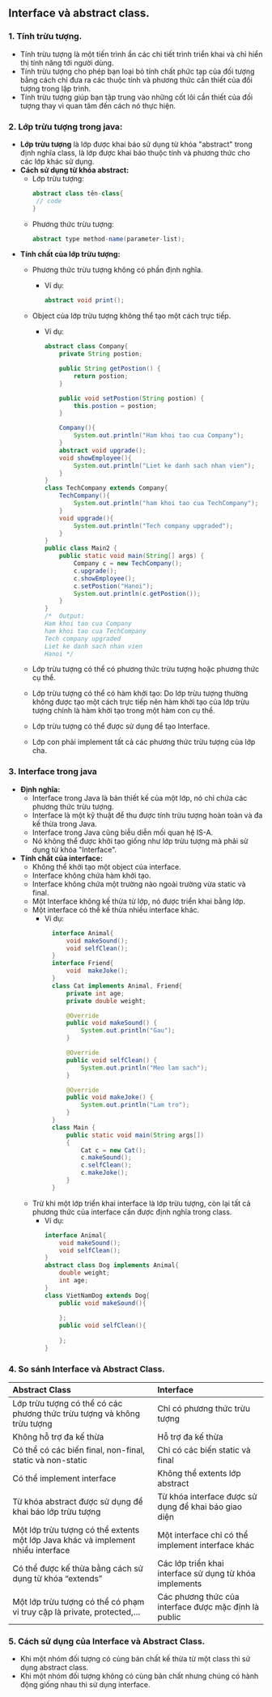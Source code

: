 ## Interface và abstract class.
### **1. Tính trừu tượng.**
   - Tính trừu tượng là một tiến trình ẩn các chi tiết trình triển khai và chỉ hiển thị tính năng tới người dùng.
   - Tính trừu tượng cho phép bạn loại bỏ tính chất phức tạp của đối tượng bằng cách chỉ đưa ra các thuộc tính và phương thức cần thiết của đối tượng trong lập trình.
   - Tính trừu tượng giúp bạn tập trung vào những cốt lõi cần thiết của đối tượng thay vì quan tâm đến cách nó thực hiện.
### **2. Lớp trừu tượng trong java:**


   - **Lớp trừu tượng** là lớp được khai báo sử dụng từ khóa "abstract" trong định nghĩa class, là lớp được khai báo thuộc tính và phương thức cho các lớp khác sử dụng.
   - **Cách sử dụng từ khóa abstract:**
     - Lớp trừu tượng:
       ```Java
       abstract class tên-class{
        // code
       }
       ```
     - Phương thức trừu tượng:
        ``` Java
        abstract type method-name(parameter-list);
        ```
   - **Tính chất của lớp trừu tượng:**
     - Phương thức trừu tượng không có phần định nghĩa.
       - Ví dụ:
          ``` Java
          abstract void print();
          ```
     - Object của lớp trừu tượng không thể tạo một cách trực tiếp.
       - Ví dụ:
          ```Java
          abstract class Company{
              private String postion;

              public String getPostion() {
                  return postion;
              }

              public void setPostion(String postion) {
                  this.postion = postion;
              }

              Company(){
                  System.out.println("Ham khoi tao cua Company");
              }
              abstract void upgrade();
              void showEmployee(){
                  System.out.println("Liet ke danh sach nhan vien");
              }
          }
          class TechCompany extends Company{
              TechCompany(){
                  System.out.println("ham khoi tao cua TechCompany");
              }
              void upgrade(){
                  System.out.println("Tech company upgraded");
              }
          }
          public class Main2 {
              public static void main(String[] args) {
                  Company c = new TechCompany();
                  c.upgrade();
                  c.showEmployee();
                  c.setPostion("Hanoi");
                  System.out.println(c.getPostion());
              }
          }
          /*  Output:
          Ham khoi tao cua Company
          ham khoi tao cua TechCompany
          Tech company upgraded
          Liet ke danh sach nhan vien
          Hanoi */ 
          ```
     - Lớp trừu tượng có thể có phương thức trừu tượng hoặc phương thức cụ thể.

     - Lớp trừu tượng có thể có hàm khởi tạo: Do lớp trừu tượng thường không được tạo một cách trực tiếp nên hàm khởi tạo của lớp trừu tượng chính là hàm khởi tạo trong một hàm con cụ thể.
     - Lớp trừu tượng có thể được sử dụng để tạo Interface. 
     - Lớp con phải implement tất cả các phương thức trừu tượng của lớp cha.
### **3. Interface trong java**
  - **Định nghĩa:**
     - Interface trong Java là bản thiết kế của một lớp, nó chỉ chứa các phương thức trừu tượng.
     - Interface là một kỹ thuật để thu được tính trừu tượng hoàn toàn và đa kế thừa trong Java.
     -  Interface trong Java cũng biễu diễn mối quan hệ IS-A.
     -  Nó không thể được khởi tạo giống như lớp trừu tượng mà phải sử dụng từ khóa "Interface".
  -  **Tính chất của interface:**
     -  Không thể khởi tạo một object của interface.
     -  Interface không chứa hàm khởi tạo.
     -  Interface không chứa một trường nào ngoài trường vừa static và final.
     -  Một Interface không kế thừa từ lớp, nó được triển khai bằng lớp.
     - Một interface có thể kế thừa nhiều interface khác.
        -  Ví dụ:
            ```Java
              interface Animal{
                  void makeSound();
                  void selfClean();
              }
              interface Friend{
                  void  makeJoke();
              }
              class Cat implements Animal, Friend{
                  private int age;
                  private double weight;

                  @Override
                  public void makeSound() {
                      System.out.println("Gau");
                  }

                  @Override
                  public void selfClean() {
                      System.out.println("Meo lam sach");
                  }

                  @Override
                  public void makeJoke() {
                      System.out.println("Lam tro");
                  }
              }
              class Main {
                  public static void main(String args[])
                  {
                      Cat c = new Cat();
                      c.makeSound();
                      c.selfClean();
                      c.makeJoke();
                  }
              }
            ```
     -  Trừ khi một lớp triển khai interface là lớp trừu tượng, còn lại tất cả phương thức của interface cần được định nghĩa trong class.
        -  Ví dụ:
            ```Java
            interface Animal{
                void makeSound();
                void selfClean();
            }
            abstract class Dog implements Animal{
                double weight;
                int age;
            }
            class VietNamDog extends Dog{
                public void makeSound(){
                    
                };
                public void selfClean(){
                    
                };
            }
            ```
### 4. So sánh Interface và Abstract Class.
|Abstract Class |Interface |
|:--------|:----|
|Lớp trừu tượng có thể có các phương thức trừu tượng và không trừu tượng| Chỉ có phương thức trừu tượng
|Không hỗ trợ đa kế thừa| Hỗ trợ đa kế thừa|
|Có thể có các biến final, non-final, static và non-static |Chỉ có các biến static và final|
|Có thể implement interface | 	Không thể extents lớp abstract
|Từ khóa abstract được sử dụng để khai báo lớp trừu tượng |Từ khóa interface được sử dụng để khai báo giao diện
| Một lớp trừu tượng có thể extents một lớp Java khác và implement nhiều interface| Một interface chỉ có thể implement interface khác|
|Có thể được kế thừa bằng cách sử dụng từ khóa “extends”| Các lớp triển khai interface sử dụng từ khóa implements|
|Một lớp trừu tượng có thể có phạm vi truy cập là private, protected,… |Các phương thức của interface được mặc định là public|
### 5. Cách sử dụng của Interface và Abstract Class.
 - Khi một nhóm đối tượng có cùng bản chất kế thừa từ một class thì sử dụng abstract class. 
 - Khi một nhóm đối tượng không có cùng bản chất nhưng chúng có hành động giống nhau thì sử dụng interface.
 